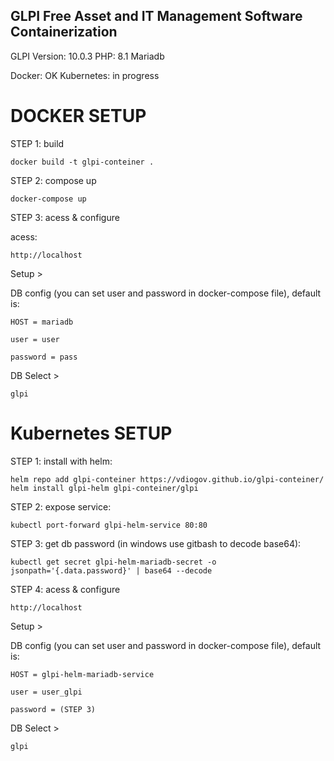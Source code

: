 ## GLPI Free Asset and IT Management Software Containerization

GLPI Version: 10.0.3
PHP: 8.1
Mariadb

Docker: OK
Kubernetes: in progress
# DOCKER SETUP

STEP 1: build

    docker build -t glpi-conteiner .

STEP 2: compose up

    docker-compose up

STEP 3: acess & configure

acess:

    http://localhost

Setup >

DB config (you can set user and password in docker-compose file), default is:

    HOST = mariadb

    user = user

    password = pass

DB Select >

    glpi

# Kubernetes SETUP


STEP 1: install with helm:

    helm repo add glpi-conteiner https://vdiogov.github.io/glpi-conteiner/
    helm install glpi-helm glpi-conteiner/glpi

STEP 2: expose service:

    kubectl port-forward glpi-helm-service 80:80

STEP 3: get db password (in windows use gitbash to decode base64):

    kubectl get secret glpi-helm-mariadb-secret -o jsonpath='{.data.password}' | base64 --decode

STEP 4: acess & configure

    http://localhost


Setup >

DB config (you can set user and password in docker-compose file), default is:

    HOST = glpi-helm-mariadb-service

    user = user_glpi

    password = (STEP 3)


DB Select >

    glpi
